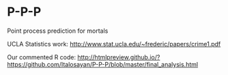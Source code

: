 # P-P-P
Point process prediction for mortals

UCLA Statistics work: http://www.stat.ucla.edu/~frederic/papers/crime1.pdf

Our commented R code: http://htmlpreview.github.io/?https://github.com/Italosayan/P-P-P/blob/master/final_analysis.html
